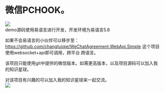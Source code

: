 # 微信PCHOOK。
 
![](https://github.com/changtuiqie/WeChat.PcHook/blob/master/pchook.png) <br/>
demo源码使用易语言进行开发，开发环境为易语言5.8<br/>

如果不会易语言的小伙伴可以移步至：
https://github.com/changtuiqie/WeChatAgreement.WebApi.Simple
这个项目使用websocket+api即可调用，跨平台 跨语言。

该项目只能使用git中提供的微信版本。如需更高版本，以及项目源码可以加入我的知识星球。

对该项目有兴趣的可以加入我的知识星球来一起交流。<br/>
![](https://github.com/changtuiqie/WeChatAgreement.WebApi.Simple/blob/master/zsxq.jpg) <br/>